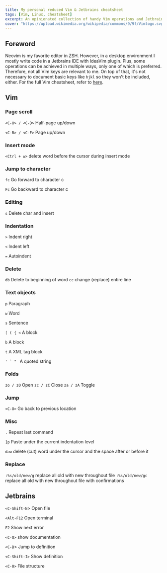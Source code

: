 ```yaml
---
title: My personal reduced Vim & Jetbrains cheatsheet
tags: [Vim, Linux, cheatsheet]
excerpt: An opinionated collection of handy Vim operations and Jetbrains shortcut
cover: "https://upload.wikimedia.org/wikipedia/commons/9/9f/Vimlogo.svg"
---
```


## Foreword

Neovim is my favorite editor in ZSH. However, in a desktop environment I mostly write code in a Jetbrains IDE with IdeaVim plugin. Plus, some operations can be achieved in multiple ways, only one of which is preferred. Therefore, not all Vim keys are relevant to me. On top of that, it's not necessary to document basic keys like `hjkl` so they won't be included, either. For the full Vim cheatsheet, refer to [here](https://devhints.io/vim).

## Vim 

### Page scroll
`<C-U> / <C-D>`     Half-page up/down

`<C-B> / <C-F>`     Page up/down

### Insert mode 

`<Ctrl + w>` delete word before the cursor during insert mode

### Jump to character

`fc`    Go forward to character c

`Fc`    Go backward to character c

### Editing

`s` Delete char and insert

### Indentation

`>` 	Indent right

`<` 	Indent left

`=` 	Autoindent

### Delete

`db` 	Delete to beginning of word
`cc`  change (replace) entire line

### Text objects

`p` 	Paragraph

`w` 	Word

`s` 	Sentence

`[ ( { <` 	A block

`b` 	A block

`t` 	A XML tag block

``' ` " `` 	A quoted string

### Folds

`zo / zO` 	Open
`zc / zC` 	Close
`za / zA` 	Toggle

### Jump 

`<C-O>` 	Go back to previous location

### Misc 

`.` 	Repeat last command

`]p` 	Paste under the current indentation level

`daw`  delete (cut) word under the cursor and the space after or before it

### Replace 

`:%s/old/new/g`  replace all old with new throughout file
`:%s/old/new/gc`  replace all old with new throughout file with confirmations

## Jetbrains

`<C-Shift-N`> Open file

`<Alt-F12` Open terminal

`F2` Show next error

`<C-Q>` show documentation

`<C-B`> Jump to definition

`<C-Shift-I>` Show definition

`<C-0>` File structure








